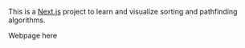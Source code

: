 This is a [Next.js](https://nextjs.org/) project to learn and visualize sorting and pathfinding algorithms.

Webpage here
